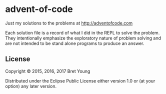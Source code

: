 # advent-of-code

Just my solutions to the problems at http://adventofcode.com

Each solution file is a record of what I did in the REPL to solve the problem.
They intentionally emphasize the exploratory nature of problem solving and are not
intended to be stand alone programs to produce an answer.

## License

Copyright © 2015, 2016, 2017 Bret Young

Distributed under the Eclipse Public License either version 1.0 or (at
your option) any later version.

